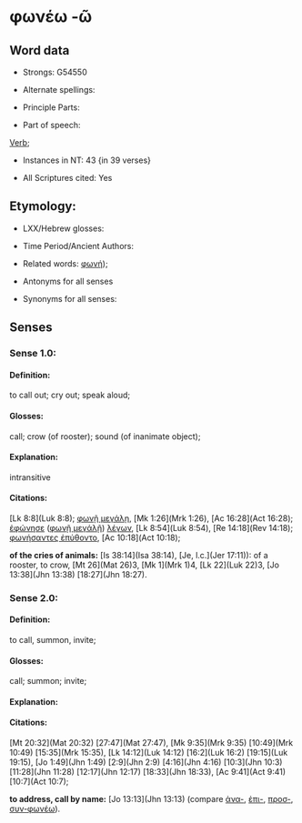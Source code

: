 # φωνέω -ῶ 

<!-- Status: S2=NeedsFinalCheck -->
<!-- Lexica used for edits:   -->

## Word data

* Strongs: G54550

* Alternate spellings:


* Principle Parts: 


* Part of speech: 

[Verb](http://ugg.readthedocs.io/en/latest/verb.html); 

* Instances in NT: 43 {in 39 verses}

* All Scriptures cited: Yes

## Etymology:  

* LXX/Hebrew glosses: 


* Time Period/Ancient Authors: 


* Related words: [φωνή]());

* Antonyms for all senses

* Synonyms for all senses: 


## Senses 


### Sense  1.0: 

#### Definition: 

to call out; cry out; speak aloud;

#### Glosses:

call; crow (of rooster); sound (of inanimate object);

#### Explanation:

intransitive

#### Citations: 

[Lk 8:8](Luk 8:8); [φωνῇ μεγάλῃ](), [Mk 1:26](Mrk 1:26), [Ac 16:28](Act 16:28); [ἐφώνησε]() ([φωνῇ μεγάλῇ]()) [λέγων](), [Lk 8:54](Luk 8:54), [Re 14:18](Rev 14:18); [φωνήσαντες ἐπύθοντο](), [Ac 10:18](Act 10:18);  

**of the cries of animals:** [Is 38:14](Isa 38:14), [Je, l.c.](Jer 17:11)): of a rooster, to crow, [Mt 26](Mat 26)3, [Mk 1](Mrk 1)4, [Lk 22](Luk 22)3, [Jo 13:38](Jhn 13:38) [18:27](Jhn 18:27). 

### Sense  2.0: 

#### Definition: 

to call, summon, invite;

#### Glosses: 

call; summon; invite; 

#### Explanation: 
 

#### Citations: 

[Mt 20:32](Mat 20:32) [27:47](Mat 27:47), [Mk 9:35](Mrk 9:35) [10:49](Mrk 10:49) [15:35](Mrk 15:35), [Lk 14:12](Luk 14:12) [16:2](Luk 16:2) [19:15](Luk 19:15), [Jo 1:49](Jhn 1:49) [2:9](Jhn 2:9) [4:16](Jhn 4:16) [10:3](Jhn 10:3) [11:28](Jhn 11:28) [12:17](Jhn 12:17) [18:33](Jhn 18:33), [Ac 9:41](Act 9:41) [10:7](Act 10:7);

**to address, call by name:** [Jo 13:13](Jhn 13:13) (compare [ἀνα-](), [ἐπι-](), [προσ-](), [συν-φωνέω]()).
